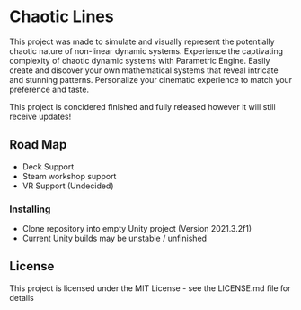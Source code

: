 # Chaotic Lines

This project was made to simulate and visually represent the potentially chaotic nature of non-linear dynamic systems. Experience the captivating complexity of chaotic dynamic systems with Parametric Engine. Easily create and discover your own mathematical systems that reveal intricate and stunning patterns. Personalize your cinematic experience to match your preference and taste.

This project is concidered finished and fully released however it will still receive updates!

## Road Map

* Deck Support
* Steam workshop support
* VR Support (Undecided)

### Installing

* Clone repository into empty Unity project (Version 2021.3.2f1)
* Current Unity builds may be unstable / unfinished

## License

This project is licensed under the MIT License - see the LICENSE.md file for details
